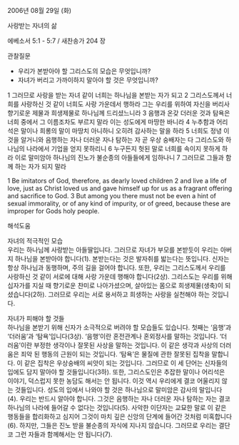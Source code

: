 2006년 08월 29일 (화)

사랑받는 자녀의 삶



에베소서 5:1 - 5:7 / 새찬송가 204 장


관찰질문
- 우리가 본받아야 할 그리스도의 모습은 무엇입니까?
- 자녀가 버리고 가까이하지 말아야 할 것은 무엇입니까?

1 그러므로 사랑을 받는 자녀 같이 너희는 하나님을 본받는 자가 되고 2 그리스도께서 너희를 사랑하신 것 같이 너희도 사랑 가운데서 행하라 그는 우리를 위하여 자신을 버리사 향기로운 제물과 희생제물로 하나님께 드리셨느니라 3 음행과 온갖 더러운 것과 탐욕은 너희 중에서 그 이름조차도 부르지 말라 이는 성도에게 마땅한 바니라  4 누추함과 어리석은 말이나 희롱의 말이 마땅치 아니하니 오히려 감사하는 말을 하라 5 너희도 정녕 이것을 알거니와 음행하는 자나 더러운 자나 탐하는 자 곧 우상 숭배자는 다 그리스도와 하나님의 나라에서 기업을 얻지 못하리니 6 누구든지 헛된 말로 너희를 속이지 못하게 하라 이로 말미암아 하나님의 진노가 불순종의 아들들에게 임하나니 7 그러므로 그들과 함께 하는 자가 되지 말라

1  Be imitators of God, therefore, as dearly loved children 2  and live a life of love, just as Christ loved us and gave himself up for us as a fragrant offering and sacrifice to God. 3  But among you there must not be even a hint of sexual immorality, or of any kind of impurity, or of greed, because these are improper for Gods holy people.

해석도움





자녀의 적극적인 모습  
우리는 하나님께 사랑받는 아들딸입니다. 그러므로 자녀가 부모를 본받듯이 우리는 아버지 하나님을 본받아야 합니다(1). 본받는다는 것은 발자취를 밟는다는 뜻입니다. 신자는 항상 하나님과 동행하며, 주의 길을 걸어야 합니다. 또한, 우리는 그리스도께서 우리를 사랑하신 것 같이 서로에 대해 사랑 가운데 행해야 합니다(2상). 그리스도는 우리를 위해 십자가를 지실 때 향기로운 찬미로 나아가셨으며, 살아있는 몸으로 희생제물(생축)이 되셨습니다(2하). 그러므로 우리는 서로 용서하고 희생하는 사랑을 실천해야 하는 것입니다. 

자녀가 피해야 할 것들  
하나님을 본받기 위해 신자가 소극적으로 버려야 할 모습들도 있습니다. 첫째는 ‘음행’과 ‘더러움’과 ‘탐욕’입니다(3상). ‘음행’이란 혼전관계나 혼외정사를 말하는 것입니다. ‘더러움’이란 부정한 생각이나 잘못된 사상을 말하는 것입니다. 이 같은 생각과 사상의 더러움은 죄악 된 행동의 근원이 되는 것입니다. ‘탐욕’은 물질에 관한 잘못된 집착을 말합니다. 이 같은 집착은 우상숭배의 씨앗이 되는 것입니다. 그러므로 이 세 단어는 신자들의 입에도 담지 말아야 할 것들입니다(3하). 또한, 그리스도인은 추잡한 말이나 어리석은 이야기, 덕스럽지 못한 농담도 해서는 안 됩니다. 이것 역시 우리에게 결코 어울리지 않는 것들입니다. 성도의 입에서 나와야 할 것은 하나님으로 말미암은 감사의 말입니다(4). 우리는 반드시 알아야 합니다. 그것은 음행하는 자나 더러운 자나 탐하는 자는 결코 하나님의 나라에 들어갈 수 없다는 것입니다(5). 사악한 이단자는 교묘한 말로 이 같은 행동들을 합리화하고 심지어 그것이 마치 깊은 신앙의 단계에 들어간 것처럼 미혹합니다(6). 하지만, 그들은 진노 받을 불순종의 자식에 지나지 않습니다. 그러므로 우리는 결단코 그런 자들과 함께해서는 안 됩니다(7).